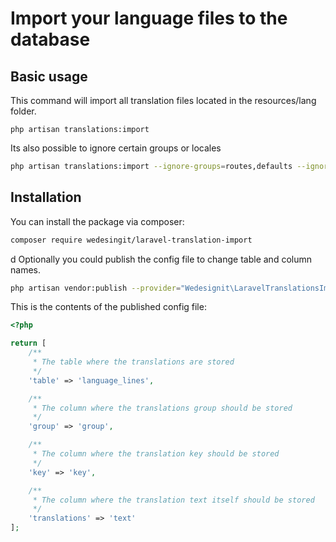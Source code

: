 # Import your language files to the database


## Basic usage

This command will import all translation files located in the resources/lang folder.
```
php artisan translations:import
```

Its also possible to ignore certain groups or locales

```bash
php artisan translations:import --ignore-groups=routes,defaults --ignore-locales=en,fr
```

## Installation

You can install the package via composer:

``` bash
composer require wedesingit/laravel-translation-import
```
d
Optionally you could publish the config file to change table and column names.

```bash
php artisan vendor:publish --provider="Wedesignit\LaravelTranslationsImport\TranslationsImportServiceProvider" --tag="config"
```

This is the contents of the published config file:
```php
<?php

return [
    /**
     * The table where the translations are stored
     */
    'table' => 'language_lines',

    /**
     * The column where the translations group should be stored
     */
    'group' => 'group',

    /**
     * The column where the translation key should be stored
     */
    'key' => 'key',

    /**
     * The column where the translation text itself should be stored
     */
    'translations' => 'text'
];
```
